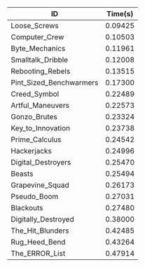 |ID|Time(s)|
|-|-|
|Loose_Screws|0.09425|
|Computer_Crew|0.10503|
|Byte_Mechanics|0.11961|
|Smalltalk_Dribble|0.12008|
|Rebooting_Rebels|0.13515|
|Pint_Sized_Benchwarmers|0.17300|
|Creed_Symbol|0.22489|
|Artful_Maneuvers|0.22573|
|Gonzo_Brutes|0.23324|
|Key_to_Innovation|0.23738|
|Prime_Calculus|0.24542|
|Hackerjacks|0.24996|
|Digital_Destroyers|0.25470|
|Beasts|0.25494|
|Grapevine_Squad|0.26173|
|Pseudo_Boom|0.27031|
|Blackouts|0.27480|
|Digitally_Destroyed|0.38000|
|The_Hit_Blunders|0.42485|
|Rug_Heed_Bend|0.43264|
|The_ERROR_List|0.47914|
